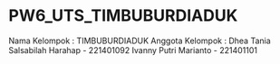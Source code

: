 # PW6_UTS_TIMBUBURDIADUK
Nama Kelompok : TIMBUBURDIADUK
Anggota Kelompok : 
Dhea Tania Salsabilah Harahap - 221401092
Ivanny Putri Marianto - 221401101
